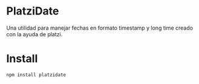 # PlatziDate

Una utilidad para manejar fechas en formato timestamp y long time creado con la ayuda de platzi.

# Install

```bash
npm install platzidate
